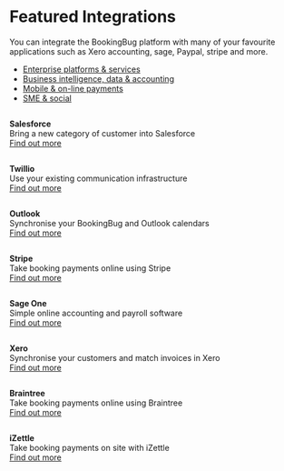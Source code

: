 # Featured Integrations
You can integrate the BookingBug platform with many of your favourite applications such as Xero accounting, sage, Paypal, stripe and more.

<ul>
	<li><a href="docs/integrations/enterprise">Enterprise platforms &amp; services</a></li>
	<li><a href="docs/integrations/business-intelligence">Business intelligence, data &amp; accounting</a></li>
	<li><a href="docs/integrations/mobile-payment">Mobile &amp; on-line payments</a></li>
	<li><a href="docs/integrations/sme-social">SME &amp; social</a></li>
</ul>


<div class="card">
	<div>
		<img src="https://www.bookingbug.co.uk/pictures/838/show/salesforce+logo+sq+new.png?sh=b25c1f81ef03c23d" alt="">
		<p><b>Salesforce</b><br>
		Bring a new category of customer into Salesforce<br>
		<a href="https://www.bookingbug.co.uk/salesforce" target="_blank">Find out more<i class="fa fa-angle-right"></i></a></p>
	</div>
</div>
<div class="card">
	<div>
		<img src="https://www.bookingbug.co.uk/pictures/842/show/Twilio+logo+sq+new.png?sh=13265b6528361f92" alt="">
		<p><b>Twillio</b><br>
		Use your existing communication infrastructure<br>
		<a href="https://www.twilio.com/" target="_blank">Find out more<i class="fa fa-angle-right"></i></a></p>
	</div>
</div>
<div class="card">
	<div>
		<img src="https://www.bookingbug.co.uk/pictures/829/show/outlook+logo+sq+new.png?sh=89d8d6b21fc1cb3f" alt="">
		<p><b>Outlook</b><br>
		Synchronise your BookingBug and Outlook calendars<br>
		<a href="https://www.bookingbug.co.uk/outlook" target="_blank">Find out more<i class="fa fa-angle-right"></i></a></p>
	</div>
</div>
<div class="card">
	<div>
		<img src="https://www.bookingbug.co.uk/pictures/841/show/stripe+logo+sq+new.png?sh=67514556736b42d2" alt="">
		<p><b>Stripe</b><br>
		Take booking payments online using Stripe<br>
		<a href="https://stripe.com" target="_blank">Find out more<i class="fa fa-angle-right"></i></a></p>
	</div>
</div>
<div class="card">
	<div>
		<img src="https://www.bookingbug.co.uk/pictures/826/show/New-Sage-One-logo-sq+new.png?sh=575083fd12af2e6f" alt="">
		<p><b>Sage One</b><br>
		Simple online accounting and payroll software<br>
		<a href="http://www.sageone.com/" target="_blank">Find out more<i class="fa fa-angle-right"></i></a></p>
	</div>
</div>
<div class="card">
	<div>
		<img src="https://www.bookingbug.co.uk/pictures/885/show/xero+logo+sq+new.png?sh=fefd10d8cf4f6667" alt="">
		<p><b>Xero</b><br>
		Synchronise your customers and match invoices in Xero<br>
		<a href="https://www.bookingbug.co.uk/xero" target="_blank">Find out more<i class="fa fa-angle-right"></i></a></p>
	</div>
</div>
<div class="card">
	<div>
		<img src="https://www.bookingbug.co.uk/pictures/803/show/braintree+logo+sq+new.png?sh=e0afa21475ee9fde" alt="">
		<p><b>Braintree</b><br>
		Take booking payments online using Braintree<br>
		<a href="https://www.braintreepayments.com/" target="_blank">Find out more<i class="fa fa-angle-right"></i></a></p>
	</div>
</div>
<div class="card">
	<div>
		<img src="https://www.bookingbug.co.uk/pictures/817/show/izettle-logo+sq+new.png?sh=d34c5c45699ce1d0" alt="">
		<p><b>iZettle</b><br>
		Take booking payments on site with iZettle<br>
		<a href="https://www.izettle.com" target="_blank">Find out more<i class="fa fa-angle-right"></i></a></p>
	</div>
</div>
